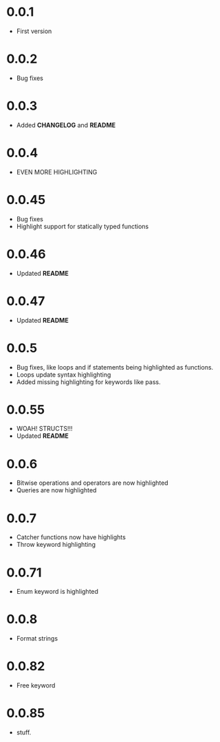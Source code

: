 
# 0.0.1
* First version

# 0.0.2
* Bug fixes

# 0.0.3
* Added **CHANGELOG** and **README**

# 0.0.4
* EVEN MORE HIGHLIGHTING

# 0.0.45
* Bug fixes
* Highlight support for statically typed functions

# 0.0.46
* Updated **README**

# 0.0.47
* Updated **README**

# 0.0.5
* Bug fixes, like loops and if statements being highlighted as functions.
* Loops update syntax highlighting
* Added missing highlighting for keywords like pass.

# 0.0.55
* WOAH! STRUCTS!!!
* Updated **README**

# 0.0.6
* Bitwise operations and operators are now highlighted
* Queries are now highlighted

# 0.0.7
* Catcher functions now have highlights
* Throw keyword highlighting

# 0.0.71
* Enum keyword is highlighted

# 0.0.8
* Format strings

# 0.0.82
* Free keyword

# 0.0.85
* stuff.

